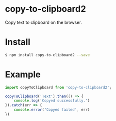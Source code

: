 # copy-to-clipboard2
Copy text to clipboard on the browser.

# Install
```bash
$ npm install copy-to-clipboard2 --save
```

# Example
```js
import copyToClipboard from 'copy-to-clipboard2';

copyToClipboard('Text').then(() => {
    console.log('Copyed successfully.')
}).catch(err => {
    console.error('Copyed failed', err)
})
```